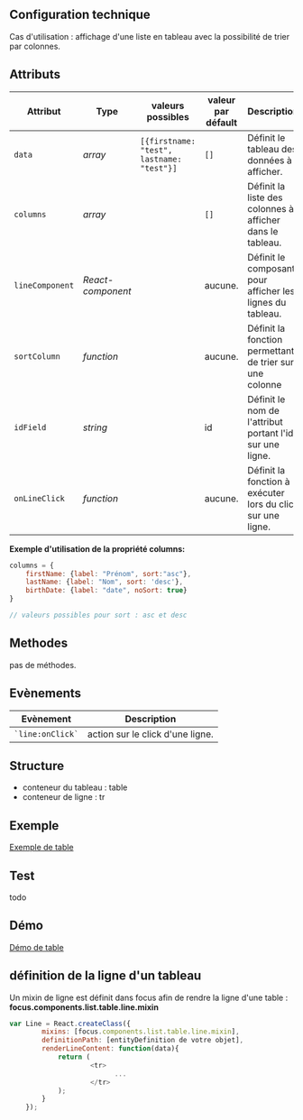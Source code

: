 ## Configuration technique
Cas d'utilisation :
affichage d'une liste en tableau avec la possibilité de trier par colonnes.

## Attributs
<table>
	<thead>
        <tr>
            <th>Attribut</th>
            <th>Type</th>
            <th>valeurs possibles</th>
            <th>valeur par défault</th>
            <th>Description</th>
        </tr>
    </thead>
    <tbody>
        <tr>
            <td><code>data</code></td>
            <td><i>array</i></td>
            <td><code>[{firstname: "test", lastname: "test"}]</code></td>
            <td><code>[]</code></td>
            <td>Définit le tableau des données à afficher.</td>
        </tr>
        <tr>
            <td><code>columns</code></td>
            <td><i>array</i></td>
            <td></td>
            <td><code>[]</code></td>
            <td>Définit la liste des colonnes à afficher dans le tableau.</td>
        </tr>
        <tr>
            <td><code>lineComponent</code></td>
            <td><i>React-component</i></td>
            <td></td>
            <td>aucune.</td>
            <td>Définit le composant pour afficher les lignes du tableau.</td>
        </tr>
        <tr>
            <td><code>sortColumn</code></td>
            <td><i>function</i></td>
            <td></td>
            <td>aucune.</td>
            <td>Définit la fonction permettant de trier sur une colonne</td>
        </tr>
        <tr>
            <td><code>idField</code></td>
            <td><i>string</i></td>
            <td></td>
            <td>id</td>
            <td>Définit le nom de l'attribut portant l'id sur une ligne.</td>
        </tr>
        <tr>
            <td><code>onLineClick</code></td>
            <td><i>function</i></td>
            <td></td>
            <td>aucune.</td>
            <td>Définit la fonction à exécuter lors du clic sur une ligne.</td>
        </tr>
   </tbody>
</table>

**Exemple d'utilisation de la propriété columns:**
```javascript
columns = {
    firstName: {label: "Prénom", sort:"asc"},
    lastName: {label: "Nom", sort: 'desc'},
    birthDate: {label: "date", noSort: true}
}

// valeurs possibles pour sort : asc et desc
```

## Methodes
pas de méthodes.

## Evènements
<table>
	<thead>
		<tr>
          <th>Evènement</th>
          <th>Description</th>
      </tr>
    </thead>
    <tbody>
      <tr>
          <td><code>`line:onClick`</code></td>
          <td>action sur le click d'une ligne.</td>
      </tr>
   </tbody>
</table>

## Structure
- conteneur du tableau : table
- conteneur de ligne : tr

## Exemple
[Exemple de table](https://github.com/KleeGroup/focus-components/blob/master/list/table/example/index.html)
## Test
todo
## Démo
[Démo de table](http://kleegroup.github.io/focus-components/list/table/example/)

## définition de la ligne d'un tableau
Un mixin de ligne est définit dans focus afin de rendre la ligne d'une table : **focus.components.list.table.line.mixin**

```javascript
var Line = React.createClass({
        mixins: [focus.components.list.table.line.mixin],
        definitionPath: [entityDefinition de votre objet],
        renderLineContent: function(data){
            return (
                    <tr>
                          ...
                    </tr>
            );
        }
    });
```

